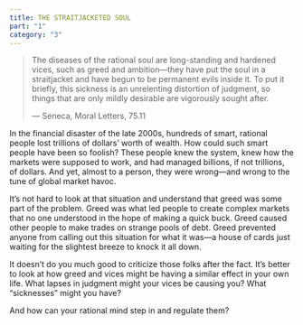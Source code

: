 ```yaml
---
title: THE STRAITJACKETED SOUL
part: "1"
category: "3"
---
```


> The diseases of the rational soul are long-standing and hardened vices, such as greed and ambition—they have put the soul in a straitjacket and have begun to be permanent evils inside it. To put it briefly, this sickness is an unrelenting distortion of judgment, so things that are only mildly desirable are vigorously sought after.
>
> — Seneca, Moral Letters, 75.11

In the financial disaster of the late 2000s, hundreds of smart, rational people lost trillions of dollars’ worth of wealth. How could such smart people have been so foolish? These people knew the system, knew how the markets were supposed to work, and had managed billions, if not trillions, of dollars. And yet, almost to a person, they were wrong—and wrong to the tune of global market havoc.

It’s not hard to look at that situation and understand that greed was some part of the problem. Greed was what led people to create complex markets that no one understood in the hope of making a quick buck. Greed caused other people to make trades on strange pools of debt. Greed prevented anyone from calling out this situation for what it was—a house of cards just waiting for the slightest breeze to knock it all down.

It doesn’t do you much good to criticize those folks after the fact. It’s better to look at how greed and vices might be having a similar effect in your own life. What lapses in judgment might your vices be causing you? What “sicknesses” might you have?

And how can your rational mind step in and regulate them?
